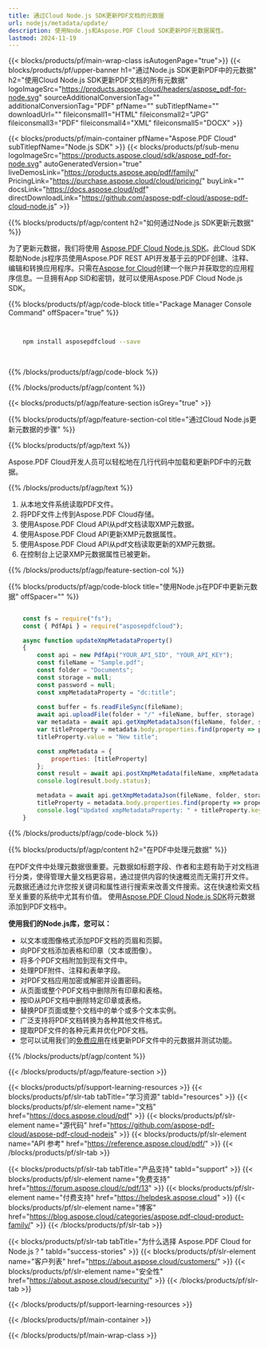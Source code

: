 ```yaml
---
title: 通过Cloud Node.js SDK更新PDF文档的元数据
url: nodejs/metadata/update/
description: 使用Node.js和Aspose.PDF Cloud SDK更新PDF元数据属性。
lastmod: 2024-11-19
---
```


{{< blocks/products/pf/main-wrap-class isAutogenPage="true">}}
{{< blocks/products/pf/upper-banner h1="通过Node.js SDK更新PDF中的元数据" h2="使用Cloud Node.js SDK更新PDF文档的所有元数据" logoImageSrc="https://products.aspose.cloud/headers/aspose_pdf-for-node.svg" sourceAdditionalConversionTag="" additionalConversionTag="PDF" pfName="" subTitlepfName="" downloadUrl="" fileiconsmall1="HTML" fileiconsmall2="JPG" fileiconsmall3="PDF" fileiconsmall4="XML" fileiconsmall5="DOCX" >}}

{{< blocks/products/pf/main-container pfName="Aspose.PDF Cloud" subTitlepfName="Node.js SDK" >}}
{{< blocks/products/pf/sub-menu logoImageSrc="https://products.aspose.cloud/sdk/aspose_pdf-for-node.svg"
autoGeneratedVersion="true"
liveDemosLink="https://products.aspose.app/pdf/family/" PricingLink="https://purchase.aspose.cloud/cloud/pricing/" buyLink="" docsLink="https://docs.aspose.cloud/pdf"  directDownloadLink="https://github.com/aspose-pdf-cloud/aspose-pdf-cloud-node.js" >}}

{{% blocks/products/pf/agp/content h2="如何通过Node.js SDK更新元数据" %}}

为了更新元数据，我们将使用
[Aspose.PDF Cloud Node.js SDK](https://products.aspose.cloud/pdf/nodejs/)。此Cloud SDK帮助Node.js程序员使用Aspose.PDF REST API开发基于云的PDF创建、注释、编辑和转换应用程序。只需在[Aspose for Cloud](https://dashboard.aspose.cloud/#/apps)创建一个账户并获取您的应用程序信息。一旦拥有App SID和密钥，就可以使用Aspose.PDF Cloud Node.js SDK。

{{% blocks/products/pf/agp/code-block title="Package Manager Console Command" offSpacer="true" %}}

```bash

     
    npm install asposepdfcloud --save
     
     

```

{{% /blocks/products/pf/agp/code-block %}}

{{% /blocks/products/pf/agp/content %}}

{{< blocks/products/pf/agp/feature-section isGrey="true" >}}

{{% blocks/products/pf/agp/feature-section-col title="通过Cloud Node.js更新元数据的步骤" %}}

{{% blocks/products/pf/agp/text %}}

Aspose.PDF Cloud开发人员可以轻松地在几行代码中加载和更新PDF中的元数据。

{{% /blocks/products/pf/agp/text %}}

1. 从本地文件系统读取PDF文件。
1. 将PDF文件上传到Aspose.PDF Cloud存储。
1. 使用Aspose.PDF Cloud API从pdf文档读取XMP元数据。
1. 使用Aspose.PDF Cloud API更新XMP元数据属性。
1. 使用Aspose.PDF Cloud API从pdf文档读取更新的XMP元数据。
1. 在控制台上记录XMP元数据属性已被更新。

{{% /blocks/products/pf/agp/feature-section-col %}}


{{% blocks/products/pf/agp/code-block title="使用Node.js在PDF中更新元数据" offSpacer="" %}}

```js

    const fs = require("fs");
    const { PdfApi } = require("asposepdfcloud");

    async function updateXmpMetadataProperty()
    {
        const api = new PdfApi("YOUR_API_SID", "YOUR_API_KEY");
        const fileName = "Sample.pdf";
        const folder = "Documents";
        const storage = null;
        const password = null;
        const xmpMetadataProperty = "dc:title";
    
        const buffer = fs.readFileSync(fileName);
        await api.uploadFile(folder + "/" +fileName, buffer, storage)
        var metadata = await api.getXmpMetadataJson(fileName, folder, storage, password);
        var titleProperty = metadata.body.properties.find(property => property.key == xmpMetadataProperty);
        titleProperty.value = "New title";

        const xmpMetadata = {
            properties: [titleProperty]
        };
        const result = await api.postXmpMetadata(fileName, xmpMetadata, folder, storage, password);
        console.log(result.body.status);

        metadata = await api.getXmpMetadataJson(fileName, folder, storage, password);
        titleProperty = metadata.body.properties.find(property => property.key == xmpMetadataProperty);
        console.log("Updated xmpMetadataProperty: " + titleProperty.key + "=" + titleProperty.value);
    }
```

{{% /blocks/products/pf/agp/code-block %}}

{{% blocks/products/pf/agp/content h2="在PDF中处理元数据" %}}

在PDF文件中处理元数据很重要。元数据如标题字段、作者和主题有助于对文档进行分类，使得管理大量文档更容易，通过提供内容的快速概览而无需打开文件。
元数据还通过允许您按关键词和属性进行搜索来改善文件搜索。这在快速检索文档至关重要的系统中尤其有价值。
使用[Aspose.PDF Cloud Node.js SDK](https://products.aspose.cloud/pdf/nodejs/)将元数据添加到PDF文档中。

**使用我们的Node.js库，您可以：**

+ 以文本或图像格式添加PDF文档的页眉和页脚。
+ 向PDF文档添加表格和印章（文本或图像）。
+ 将多个PDF文档附加到现有文件中。
+ 处理PDF附件、注释和表单字段。
+ 对PDF文档应用加密或解密并设置密码。
+ 从页面或整个PDF文档中删除所有印章和表格。
+ 按ID从PDF文档中删除特定印章或表格。
+ 替换PDF页面或整个文档中的单个或多个文本实例。
+ 广泛支持将PDF文档转换为各种其他文件格式。
+ 提取PDF文件的各种元素并优化PDF文档。
+ 您可以试用我们的[免费应用](https://products.aspose.app/pdf/metadata)在线更新PDF文件中的元数据并测试功能。

{{% /blocks/products/pf/agp/content %}}

{{< /blocks/products/pf/agp/feature-section >}}

{{< blocks/products/pf/support-learning-resources >}}
{{< blocks/products/pf/slr-tab tabTitle="学习资源" tabId="resources" >}}
{{< blocks/products/pf/slr-element name="文档" href="https://docs.aspose.cloud/pdf" >}}
{{< blocks/products/pf/slr-element name="源代码" href="https://github.com/aspose-pdf-cloud/aspose-pdf-cloud-nodejs" >}}
{{< blocks/products/pf/slr-element name="API 参考" href="https://reference.aspose.cloud/pdf/" >}}
{{< /blocks/products/pf/slr-tab >}}

{{< blocks/products/pf/slr-tab tabTitle="产品支持" tabId="support" >}}
{{< blocks/products/pf/slr-element name="免费支持" href="https://forum.aspose.cloud/c/pdf/13" >}}
{{< blocks/products/pf/slr-element name="付费支持" href="https://helpdesk.aspose.cloud" >}}
{{< blocks/products/pf/slr-element name="博客" href="https://blog.aspose.cloud/categories/aspose.pdf-cloud-product-family/" >}}
{{< /blocks/products/pf/slr-tab >}}

{{< blocks/products/pf/slr-tab tabTitle="为什么选择 Aspose.PDF Cloud for Node.js？" tabId="success-stories" >}}
{{< blocks/products/pf/slr-element name="客户列表" href="https://about.aspose.cloud/customers/" >}}
{{< blocks/products/pf/slr-element name="安全性" href="https://about.aspose.cloud/security/" >}}
{{< /blocks/products/pf/slr-tab >}}

{{< /blocks/products/pf/support-learning-resources >}}

<!-- aboutfile Ends -->

{{< /blocks/products/pf/main-container >}}

{{< /blocks/products/pf/main-wrap-class >}}



